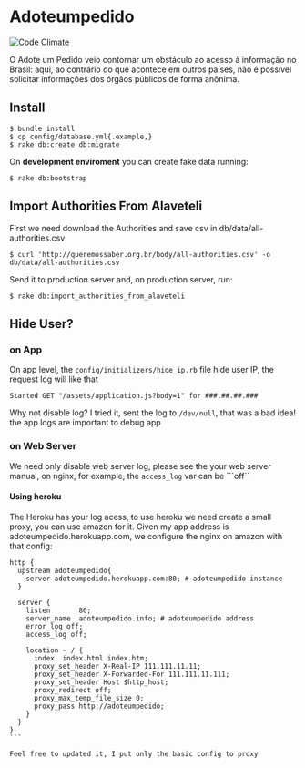 Adoteumpedido
=============

[![Code Climate](https://codeclimate.com/github/dukex/adoteumpedido.png)](https://codeclimate.com/github/dukex/adoteumpedido)


O Adote um Pedido veio contornar um obstáculo ao acesso à informação no Brasil: aqui, ao contrário do que acontece em outros países, não é possível solicitar informações dos órgãos públicos de forma anônima.

## Install

```
$ bundle install
$ cp config/database.yml{.example,}
$ rake db:create db:migrate
```

On **development enviroment** you can create fake data running:

```
$ rake db:bootstrap
```


## Import Authorities From Alaveteli

First we need download the Authorities and save csv in db/data/all-authorities.csv

```
$ curl 'http://queremossaber.org.br/body/all-authorities.csv' -o db/data/all-authorities.csv
```

Send it to production server and, on production server, run:

```
$ rake db:import_authorities_from_alaveteli
```

## Hide User?

### on App

On app level, the ```config/initializers/hide_ip.rb``` file hide user IP, the
request log will like that

```
Started GET "/assets/application.js?body=1" for ###.##.##.###
```

Why not disable log? I tried it, sent the log to ```/dev/null```, that was a bad
idea! the app logs are important to debug app

### on Web Server

We need only disable web server log, please see the your web server manual,
on nginx, for example, the ```access_log``` var can be ```off``

#### Using heroku

The Heroku has your log acess, to use heroku we need create a small proxy, you can
use amazon for it. Given my app address is adoteumpedido.herokuapp.com, we configure
the nginx on amazon with that config:

````
http {
  upstream adoteumpedido{
    server adoteumpedido.herokuapp.com:80; # adoteumpedido instance
  }

  server {
    listen       80;
    server_name  adoteumpedido.info; # adoteumpedido address
    error_log off;
    access_log off;

    location ~ / {
      index  index.html index.htm;
      proxy_set_header X-Real-IP 111.111.11.11;
      proxy_set_header X-Forwarded-For 111.111.11.111;
      proxy_set_header Host $http_host;
      proxy_redirect off;
      proxy_max_temp_file_size 0;
      proxy_pass http://adoteumpedido;
    }
  }
}
```

Feel free to updated it, I put only the basic config to proxy

